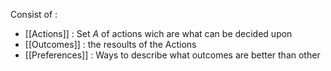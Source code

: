 Consist of :

- [[Actions]] : Set $A$ of actions wich are what can be decided upon
- [[Outcomes]] : the resoults of the Actions
- [[Preferences]] : Ways to describe what outcomes are better than other
